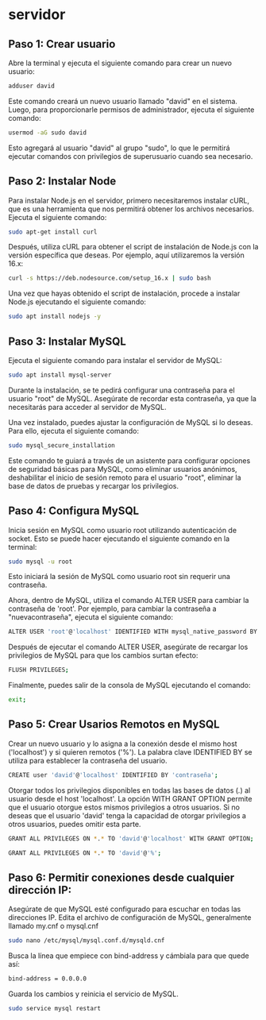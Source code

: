 # servidor
## Paso 1: Crear usuario

Abre la terminal y ejecuta el siguiente comando para crear un nuevo usuario:
```bash
adduser david
```

Este comando creará un nuevo usuario llamado "david" en el sistema.
Luego, para proporcionarle permisos de administrador, ejecuta el siguiente comando:
```bash
usermod -aG sudo david
```
Esto agregará al usuario "david" al grupo "sudo", lo que le permitirá ejecutar comandos con privilegios de superusuario cuando sea necesario.

## Paso 2: Instalar Node
Para instalar Node.js en el servidor, primero necesitaremos instalar cURL, que es una herramienta que nos permitirá obtener los archivos necesarios. Ejecuta el siguiente comando:
```bash
sudo apt-get install curl
```
Después, utiliza cURL para obtener el script de instalación de Node.js con la versión específica que deseas. Por ejemplo, aquí utilizaremos la versión 16.x:
```bash
curl -s https://deb.nodesource.com/setup_16.x | sudo bash
```
Una vez que hayas obtenido el script de instalación, procede a instalar Node.js ejecutando el siguiente comando:
```bash
sudo apt install nodejs -y
```
## Paso 3: Instalar MySQL
Ejecuta el siguiente comando para instalar el servidor de MySQL:
```bash
sudo apt install mysql-server
```
Durante la instalación, se te pedirá configurar una contraseña para el usuario "root" de MySQL. Asegúrate de recordar esta contraseña, ya que la necesitarás para acceder al servidor de MySQL.

Una vez instalado, puedes ajustar la configuración de MySQL si lo deseas. Para ello, ejecuta el siguiente comando:
```bash
sudo mysql_secure_installation
```
Este comando te guiará a través de un asistente para configurar opciones de seguridad básicas para MySQL, como eliminar usuarios anónimos, deshabilitar el inicio de sesión remoto para el usuario "root", eliminar la base de datos de pruebas y recargar los privilegios.

## Paso 4: Configura MySQL
Inicia sesión en MySQL como usuario root utilizando autenticación de socket. Esto se puede hacer ejecutando el siguiente comando en la terminal:
```bash
sudo mysql -u root
```
Esto iniciará la sesión de MySQL como usuario root sin requerir una contraseña.

Ahora, dentro de MySQL, utiliza el comando ALTER USER para cambiar la contraseña de 'root'. Por ejemplo, para cambiar la contraseña a "nuevacontraseña", ejecuta el siguiente comando:
```bash
ALTER USER 'root'@'localhost' IDENTIFIED WITH mysql_native_password BY 'nuevacontraseña';
```
Después de ejecutar el comando ALTER USER, asegúrate de recargar los privilegios de MySQL para que los cambios surtan efecto:
```bash
FLUSH PRIVILEGES;
```

Finalmente, puedes salir de la consola de MySQL ejecutando el comando:
```bash
exit;
```
## Paso 5: Crear Usarios Remotos en MySQL
Crear un nuevo usuario y lo asigna a la conexión desde el mismo host ('localhost') y si quieren remotos ('%'). La palabra clave IDENTIFIED BY se utiliza para establecer la contraseña del usuario.
```bash
CREATE user 'david'@'localhost' IDENTIFIED BY 'contraseña';
```
Otorgar todos los privilegios disponibles en todas las bases de datos (*.*) al usuario desde el host 'localhost'. La opción WITH GRANT OPTION permite que el usuario otorgue estos mismos privilegios a otros usuarios. Si no deseas que el usuario 'david' tenga la capacidad de otorgar privilegios a otros usuarios, puedes omitir esta parte.
```bash
GRANT ALL PRIVILEGES ON *.* TO 'david'@'localhost' WITH GRANT OPTION;
```
```bash
GRANT ALL PRIVILEGES ON *.* TO 'david'@'%';
```

 ## Paso 6: Permitir conexiones desde cualquier dirección IP: 
 Asegúrate de que MySQL esté configurado para escuchar en todas las direcciones IP.
Edita el archivo de configuración de MySQL, generalmente llamado my.cnf o mysql.cnf
```bash
sudo nano /etc/mysql/mysql.conf.d/mysqld.cnf
```
Busca la línea que empiece con bind-address y cámbiala para que quede así:
```bash
bind-address = 0.0.0.0
```

Guarda los cambios y reinicia el servicio de MySQL.
```bash
sudo service mysql restart
```
